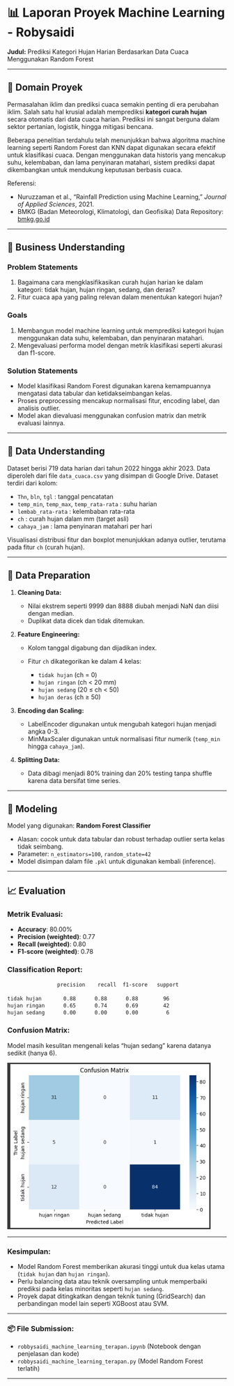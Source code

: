 
# 📊 Laporan Proyek Machine Learning - Robysaidi

**Judul:** Prediksi Kategori Hujan Harian Berdasarkan Data Cuaca Menggunakan Random Forest

---

## 📘 Domain Proyek

Permasalahan iklim dan prediksi cuaca semakin penting di era perubahan iklim. Salah satu hal krusial adalah memprediksi **kategori curah hujan** secara otomatis dari data cuaca harian. Prediksi ini sangat berguna dalam sektor pertanian, logistik, hingga mitigasi bencana.

Beberapa penelitian terdahulu telah menunjukkan bahwa algoritma machine learning seperti Random Forest dan KNN dapat digunakan secara efektif untuk klasifikasi cuaca. Dengan menggunakan data historis yang mencakup suhu, kelembaban, dan lama penyinaran matahari, sistem prediksi dapat dikembangkan untuk mendukung keputusan berbasis cuaca.

Referensi:

* Nuruzzaman et al., “Rainfall Prediction using Machine Learning,” *Journal of Applied Sciences*, 2021.
* BMKG (Badan Meteorologi, Klimatologi, dan Geofisika) Data Repository: [bmkg.go.id](https://www.bmkg.go.id/)

---

## 🎯 Business Understanding

### Problem Statements

1. Bagaimana cara mengklasifikasikan curah hujan harian ke dalam kategori: tidak hujan, hujan ringan, sedang, dan deras?
2. Fitur cuaca apa yang paling relevan dalam menentukan kategori hujan?

### Goals

1. Membangun model machine learning untuk memprediksi kategori hujan menggunakan data suhu, kelembaban, dan penyinaran matahari.
2. Mengevaluasi performa model dengan metrik klasifikasi seperti akurasi dan f1-score.

### Solution Statements

* Model klasifikasi Random Forest digunakan karena kemampuannya mengatasi data tabular dan ketidakseimbangan kelas.
* Proses preprocessing mencakup normalisasi fitur, encoding label, dan analisis outlier.
* Model akan dievaluasi menggunakan confusion matrix dan metrik evaluasi lainnya.

---

## 🧠 Data Understanding

Dataset berisi 719 data harian dari tahun 2022 hingga akhir 2023. Data diperoleh dari file `data_cuaca.csv` yang disimpan di Google Drive. Dataset terdiri dari kolom:

* `Thn`, `bln`, `tgl` : tanggal pencatatan
* `temp_min`, `temp_max`, `temp_rata-rata` : suhu harian
* `lembab_rata-rata` : kelembaban rata-rata
* `ch` : curah hujan dalam mm (target asli)
* `cahaya_jam` : lama penyinaran matahari per hari

Visualisasi distribusi fitur dan boxplot menunjukkan adanya outlier, terutama pada fitur `ch` (curah hujan).

---

## 🧹 Data Preparation

1. **Cleaning Data:**

   * Nilai ekstrem seperti 9999 dan 8888 diubah menjadi NaN dan diisi dengan median.
   * Duplikat data dicek dan tidak ditemukan.

2. **Feature Engineering:**

   * Kolom tanggal digabung dan dijadikan index.
   * Fitur `ch` dikategorikan ke dalam 4 kelas:

     * `tidak hujan` (ch = 0)
     * `hujan ringan` (ch < 20 mm)
     * `hujan sedang` (20 ≤ ch < 50)
     * `hujan deras` (ch ≥ 50)

3. **Encoding dan Scaling:**

   * LabelEncoder digunakan untuk mengubah kategori hujan menjadi angka 0-3.
   * MinMaxScaler digunakan untuk normalisasi fitur numerik (`temp_min` hingga `cahaya_jam`).

4. **Splitting Data:**

   * Data dibagi menjadi 80% training dan 20% testing tanpa shuffle karena data bersifat time series.

---

## 🤖 Modeling

Model yang digunakan: **Random Forest Classifier**

* Alasan: cocok untuk data tabular dan robust terhadap outlier serta kelas tidak seimbang.
* Parameter: `n_estimators=100`, `random_state=42`
* Model disimpan dalam file `.pkl` untuk digunakan kembali (inference).

---

## 📈 Evaluation

### Metrik Evaluasi:

* **Accuracy**: 80.00%
* **Precision (weighted)**: 0.77
* **Recall (weighted)**: 0.80
* **F1-score (weighted)**: 0.78

### Classification Report:

```
                precision    recall  f1-score   support

tidak hujan       0.88      0.88      0.88        96
hujan ringan      0.65      0.74      0.69        42
hujan sedang      0.00      0.00      0.00         6
```

### Confusion Matrix:

Model masih kesulitan mengenali kelas “hujan sedang” karena datanya sedikit (hanya 6).

![Confusion Matrix](https://github.com/Robbysaidiii/Machine_Learning_Terapan/blob/main/Cuplikan%20layar%202025-05-24%20234906.png)

---

### Kesimpulan:

* Model Random Forest memberikan akurasi tinggi untuk dua kelas utama (`tidak hujan` dan `hujan ringan`).
* Perlu balancing data atau teknik oversampling untuk memperbaiki prediksi pada kelas minoritas seperti `hujan sedang`.
* Proyek dapat ditingkatkan dengan teknik tuning (GridSearch) dan perbandingan model lain seperti XGBoost atau SVM.

---

### 📦 File Submission:

* `robbysaidi_machine_learning_terapan.ipynb` (Notebook dengan penjelasan dan kode)
* `robbysaidi_machine_learning_terapan.py` (Model Random Forest terlatih)


---


